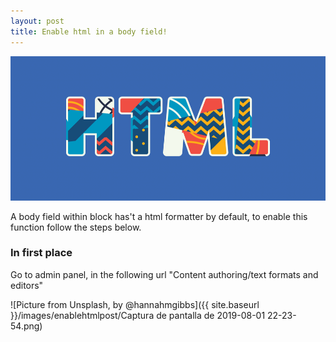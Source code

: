 ```yaml
---
layout: post
title: Enable html in a body field!
---
```

![First Post](/images/html-codes.jpg "First Post")

A body field within block has't a html formatter by default, to enable this function follow the steps below.

### In first place

Go to admin panel, in the following url "Content authoring/text formats and editors"

 ![Picture from Unsplash, by @hannahmgibbs]({{ site.baseurl }}/images/enablehtmlpost/Captura de pantalla de 2019-08-01 22-23-54.png)



